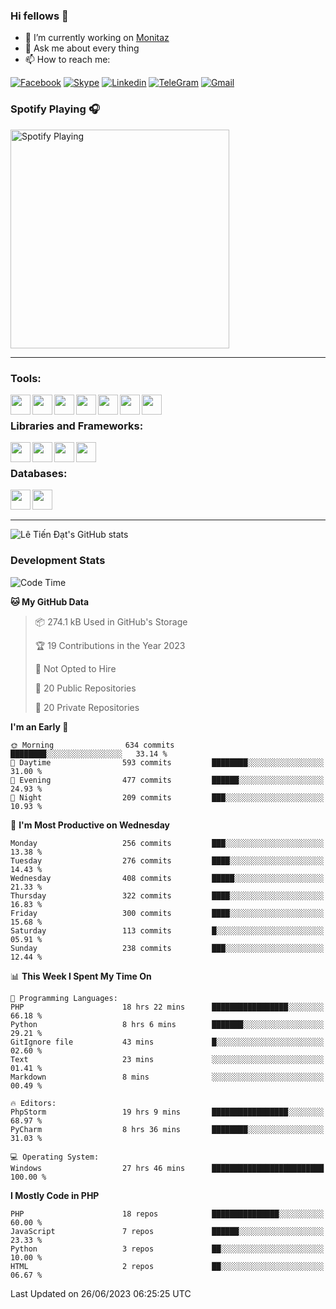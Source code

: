 ### Hi fellows 👋
- 🔭 I’m currently working on [Monitaz](https://monitaz.com/)
- 💬 Ask me about every thing
- 📫 How to reach me:

[![Facebook](https://img.shields.io/badge/Facebook-0000FF?logo=facebook&logoColor=white)](https://www.facebook.com/le.dat155)
[![Skype](https://img.shields.io/badge/Skype-blue?logo=skype&logoColor=white)](https://join.skype.com/invite/lr2sd8ZndbWr)
[![Linkedin](https://img.shields.io/badge/LinkedIn-0A66C2?logo=linkedin)](https://www.linkedin.com/in/ti%E1%BA%BFn-%C4%91%E1%BA%A1t-l%C3%AA-ba267a232/)
[![TeleGram](https://img.shields.io/badge/telegram-EF0EFF?logo=telegram)](https://t.me/subibi1505)
[![Gmail](https://img.shields.io/badge/Gmail-green?logo=gmail)](mailto:tiendat15599.dev@gmail.com)

### Spotify Playing 🎧
[<img src="https://tiendat-spotify.vercel.app/api/spotify" alt="Spotify Playing" width="350" />](https://open.spotify.com/user/21wi7t5t4zyugx5mgetrdo7xa)

---

### Tools:
<img align='left' height="32" width="32" src="https://upload.wikimedia.org/wikipedia/commons/thumb/c/c9/PhpStorm_Icon.svg/2048px-PhpStorm_Icon.svg.png">
<img align='left' height="32" width="32" src="https://upload.wikimedia.org/wikipedia/commons/thumb/1/1d/PyCharm_Icon.svg/1200px-PyCharm_Icon.svg.png">
<img align='left' height="32" width="32" src="https://cdn2.iconfinder.com/data/icons/pack1-baco-flurry-icons-style/512/XAMPP.png">
<img align='left' height="32" width="32" src="https://www.docker.com/wp-content/uploads/2022/03/vertical-logo-monochromatic.png">
<img align='left' height="32" width="32" src="https://www.mamp.info/images/icons/mamp-pro.png">
<img align='left' height="32" width="32" src="https://www.puttygen.com/wp-content/uploads/2019/05/Termius.png">
<img align='left' height="32" width="32" src="https://1475031.s21i.faiusr.com/4/1/ABUIABAEGAAg3dWc8AUoq7a8hAIwgAg4gAg.png">
<br>

### Libraries and Frameworks:
<img align='left' height="32" width="32" src="https://i0.wp.com/phocode.com/wp-content/uploads/2019/11/scrapyLogo.png?fit=300%2C300&ssl=1&w=640">
<img align='left' height="32" width="32" src="https://upload.wikimedia.org/wikipedia/commons/thumb/9/9a/Laravel.svg/985px-Laravel.svg.png">
<img align='left' height="32" width="32" src="https://cdn.worldvectorlogo.com/logos/codeigniter.svg">
<img align='left' height="32" width="32" src="https://upload.wikimedia.org/wikipedia/commons/thumb/e/ea/Zend-framework.svg/2560px-Zend-framework.svg.png">
<br>

### Databases:
<img align='left' height="32" width="32" src="https://download.logo.wine/logo/MySQL/MySQL-Logo.wine.png">
<img align='left' height="32" width="32" src="https://seeklogo.com/images/E/elasticsearch-logo-C75C4578EC-seeklogo.com.png">

<br>
<br>

---
![Lê Tiến Đạt's GitHub stats](https://github-readme-stats-self-iota.vercel.app/api?username=tiendat15599&show_icons=true&theme=tokyonight)
### Development Stats


<!--START_SECTION:waka-->
![Code Time](http://img.shields.io/badge/Code%20Time-160%20hrs%2027%20mins-blue)

**🐱 My GitHub Data** 

> 📦 274.1 kB Used in GitHub's Storage 
 > 
> 🏆 19 Contributions in the Year 2023
 > 
> 🚫 Not Opted to Hire
 > 
> 📜 20 Public Repositories 
 > 
> 🔑 20 Private Repositories 
 > 
**I'm an Early 🐤** 

```text
🌞 Morning                634 commits         ████████░░░░░░░░░░░░░░░░░   33.14 % 
🌆 Daytime                593 commits         ████████░░░░░░░░░░░░░░░░░   31.00 % 
🌃 Evening                477 commits         ██████░░░░░░░░░░░░░░░░░░░   24.93 % 
🌙 Night                  209 commits         ███░░░░░░░░░░░░░░░░░░░░░░   10.93 % 
```
📅 **I'm Most Productive on Wednesday** 

```text
Monday                   256 commits         ███░░░░░░░░░░░░░░░░░░░░░░   13.38 % 
Tuesday                  276 commits         ████░░░░░░░░░░░░░░░░░░░░░   14.43 % 
Wednesday                408 commits         █████░░░░░░░░░░░░░░░░░░░░   21.33 % 
Thursday                 322 commits         ████░░░░░░░░░░░░░░░░░░░░░   16.83 % 
Friday                   300 commits         ████░░░░░░░░░░░░░░░░░░░░░   15.68 % 
Saturday                 113 commits         █░░░░░░░░░░░░░░░░░░░░░░░░   05.91 % 
Sunday                   238 commits         ███░░░░░░░░░░░░░░░░░░░░░░   12.44 % 
```


📊 **This Week I Spent My Time On** 

```text
💬 Programming Languages: 
PHP                      18 hrs 22 mins      █████████████████░░░░░░░░   66.18 % 
Python                   8 hrs 6 mins        ███████░░░░░░░░░░░░░░░░░░   29.21 % 
GitIgnore file           43 mins             █░░░░░░░░░░░░░░░░░░░░░░░░   02.60 % 
Text                     23 mins             ░░░░░░░░░░░░░░░░░░░░░░░░░   01.41 % 
Markdown                 8 mins              ░░░░░░░░░░░░░░░░░░░░░░░░░   00.49 % 

🔥 Editors: 
PhpStorm                 19 hrs 9 mins       █████████████████░░░░░░░░   68.97 % 
PyCharm                  8 hrs 36 mins       ████████░░░░░░░░░░░░░░░░░   31.03 % 

💻 Operating System: 
Windows                  27 hrs 46 mins      █████████████████████████   100.00 % 
```

**I Mostly Code in PHP** 

```text
PHP                      18 repos            ███████████████░░░░░░░░░░   60.00 % 
JavaScript               7 repos             ██████░░░░░░░░░░░░░░░░░░░   23.33 % 
Python                   3 repos             ██░░░░░░░░░░░░░░░░░░░░░░░   10.00 % 
HTML                     2 repos             ██░░░░░░░░░░░░░░░░░░░░░░░   06.67 % 
```




 Last Updated on 26/06/2023 06:25:25 UTC
<!--END_SECTION:waka-->
